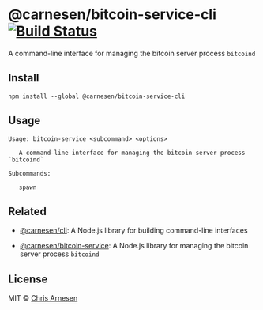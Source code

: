 # @carnesen/bitcoin-service-cli [![Build Status](https://travis-ci.com/carnesen/bitcoin-service-cli.svg?branch=master)](https://travis-ci.com/carnesen/bitcoin-service-cli)
A command-line interface for managing the bitcoin server process `bitcoind`

## Install
```
npm install --global @carnesen/bitcoin-service-cli
```

## Usage
```
Usage: bitcoin-service <subcommand> <options>

   A command-line interface for managing the bitcoin server process `bitcoind`

Subcommands:

   spawn
```

## Related
- [@carnesen/cli](https://github.com/carnesen/cli): A Node.js library for building command-line interfaces

- [@carnesen/bitcoin-service](https://github.com/carnesen/bitcoin-service): A Node.js library for managing the bitcoin server process `bitcoind`

## License

MIT © [Chris Arnesen](https://www.carnesen.com)

